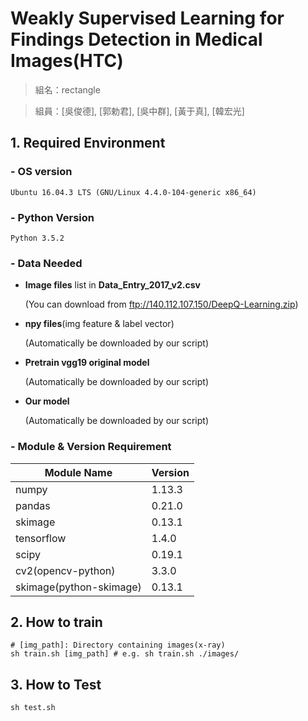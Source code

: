 # Weakly Supervised Learning for Findings Detection in Medical Images(HTC)

> 組名：rectangle

> 組員：[吳俊德], [郭勅君], [吳中群], [黃于真], [韓宏光]

## 1. Required Environment
### - OS version
```Ubuntu 16.04.3 LTS (GNU/Linux 4.4.0-104-generic x86_64)```

### - Python Version
```Python 3.5.2```

### - Data Needed
- **Image files** list in **Data_Entry_2017_v2.csv**

  (You can download from ftp://140.112.107.150/DeepQ-Learning.zip)
  
- **npy files**(img feature & label vector)

  (Automatically be downloaded by our script)
  
- **Pretrain vgg19 original model**

  (Automatically be downloaded by our script)
  
- **Our model**

  (Automatically be downloaded by our script)

### - Module & Version Requirement
**Module Name**|**Version**
---|---
numpy|1.13.3
pandas|0.21.0
skimage|0.13.1
tensorflow|1.4.0
scipy|0.19.1
cv2(opencv-python)|3.3.0
skimage(python-skimage)|0.13.1

## 2. How to train
```
# [img_path]: Directory containing images(x-ray)
sh train.sh [img_path] # e.g. sh train.sh ./images/
```
## 3. How to Test
```
sh test.sh
```
